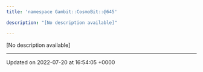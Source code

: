 ```yaml
---
title: 'namespace Gambit::CosmoBit::@645'

description: "[No description available]"

---
```







[No description available]






-------------------------------

Updated on 2022-07-20 at 16:54:05 +0000